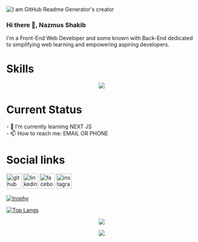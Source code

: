 ![I am GitHub Readme Generator's creator](https://media.licdn.com/dms/image/D5616AQEI3OeRhpjMaQ/profile-displaybackgroundimage-shrink_350_1400/0/1702125426463?e=1707350400&v=beta&t=3g3NVhBEWel-uvyty2pnV8zcld7j7-yv6hOJ0VvD5lY)

### Hi there 👋, Nazmus Shakib


I'm a Front-End Web Developer and some known with Back-End dedicated to simplifying web learning and empowering aspiring developers.

<h1>Skills</h1>
<p align="center">
  <a href="https://skillicons.dev">
    <img src="https://skillicons.dev/icons?i=html,css,tailwind,firebase,js,react,vite,nodejs,mongodb,express,vscode" />
  </a>
</p>

<h1>Current Status</h1>
- 🌱 I’m currently learning NEXT JS <br/>
- 📫 How to reach me: EMAIL OR  PHONE 

<h1>Social links</h1>


[<img src='https://cdn.jsdelivr.net/npm/simple-icons@3.0.1/icons/github.svg' alt='github' height='40'>](https://github.com/Najmus73)  [<img src='https://cdn.jsdelivr.net/npm/simple-icons@3.0.1/icons/linkedin.svg' alt='linkedin' height='40'>](https://www.linkedin.com/in/https://www.linkedin.com/in/najmus-shakib-879734b7/)  [<img src='https://cdn.jsdelivr.net/npm/simple-icons@3.0.1/icons/facebook.svg' alt='facebook' height='40'>](https://www.facebook.com/https://www.facebook.com/NajmusShakib2/)  [<img src='https://cdn.jsdelivr.net/npm/simple-icons@3.0.1/icons/instagram.svg' alt='instagram' height='40'>](https://www.instagram.com/https://www.instagram.com/najmus73//)
  

[![trophy](https://github-profile-trophy.vercel.app/?username=Najmus73)](https://github.com/ryo-ma/github-profile-trophy)


<p align="center">

[![Top Langs](https://github-readme-stats.vercel.app/api/top-langs/?username=Najmus73)](https://github.com/anuraghazra/github-readme-stats)
</p>

<p align="center">
    <img src="https://github-readme-stats.vercel.app/api?username=Najmus73&show_icons=true" />
</p>  

  
<p align="center">
    <img src="https://streak-stats.demolab.com/?user=Najmus73" />
</p>



